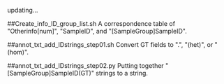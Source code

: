 updating...




##Create_info_ID_group_list.sh
A correspondence table of "Otherinfo[num]", "SampleID", and "[SampleGroup]SampleID".

##annot_txt_add_IDstrings_step01.sh
Convert GT fields to ".", "(het)", or "(hom)".

##annot_txt_add_IDstrings_step02.py
Putting together "[SampleGroup]SampleID(GT)" strings to a string.
